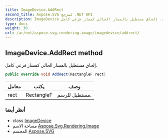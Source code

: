 ```yaml
---
title: ImageDevice.AddRect
second_title: Aspose.SVG لمرجع .NET API
description: ImageDevice طريقة. إلحاق مستطيل بالمسار الحالي كمسار فرعي كامل.
type: docs
weight: 30
url: /ar/net/aspose.svg.rendering.image/imagedevice/addrect/
---
```

## ImageDevice.AddRect method

إلحاق مستطيل بالمسار الحالي كمسار فرعي كامل.

```csharp
public override void AddRect(RectangleF rect)
```

| معامل | يكتب | وصف |
| --- | --- | --- |
| rect | RectangleF | مستطيل للرسم. |

### أنظر أيضا

* class [ImageDevice](../)
* مساحة الاسم [Aspose.Svg.Rendering.Image](../../imagedevice/)
* المجسم [Aspose.SVG](../../../)


